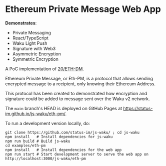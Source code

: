 # Ethereum Private Message Web App

**Demonstrates**:

- Private Messaging
- React/TypeScript
- Waku Light Push
- Signature with Web3
- Asymmetric Encryption
- Symmetric Encryption

A PoC implementation of [20/ETH-DM](https://rfc.vac.dev/spec/20/).

Ethereum Private Message, or Eth-PM, is a protocol that allows sending encrypted message to a recipient,
only knowing their Ethereum Address.

This protocol has been created to demonstrated how encryption and signature could be added to message
sent over the Waku v2 network.

The `main` branch's HEAD is deployed on GitHub Pages at https://status-im.github.io/js-waku/eth-pm/.

To run a development version locally, do:

```shell
git clone https://github.com/status-im/js-waku/ ; cd js-waku
npm install   # Install dependencies for js-waku
npm run build # Build js-waku
cd examples/eth-pm
npm install   # Install dependencies for the web app
npm run start # Start development server to serve the web app on http://localhost:3000/js-waku/eth-pm
```
